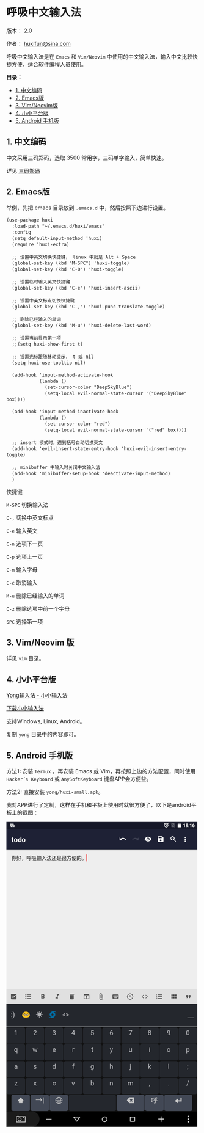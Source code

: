 # 呼吸中文输入法

版本： 2.0

作者： huxifun@sina.com

呼吸中文输入法是在 `Emacs` 和 `Vim/Neovim` 中使用的中文输入法，输入中文比较快捷方便，适合软件编程人员使用。 

**目录：** 

 - [1. 中文编码](#sec-1)
 - [2. Emacs版](#sec-2)
 - [3. Vim/Neovim版](#sec-3)
 - [4. 小小平台版](#sec-4)
 - [5. Android 手机版](#sec-5)

## 1. 中文编码<a id="sec-1"></a>

中文采用三码郑码，选取 3500 常用字，三码单字输入，简单快速。

详见 [三码郑码](https://www.yuque.com/smzm/zhengma/)

## 2. Emacs版<a id="sec-2"></a>

举例，先把 emacs 目录放到 `.emacs.d` 中，然后按照下边进行设置。

```emacs-lisp
(use-package huxi
  :load-path "~/.emacs.d/huxi/emacs"
  :config
  (setq default-input-method 'huxi)
  (require 'huxi-extra)

  ;; 设置中英文切换快捷键， linux 中就是 Alt + Space
  (global-set-key (kbd "M-SPC") 'huxi-toggle)
  (global-set-key (kbd "C-0") 'huxi-toggle)

  ;; 设置临时输入英文快捷键
  (global-set-key (kbd "C-e") 'huxi-insert-ascii)

  ;; 设置中英文标点切换快捷键
  (global-set-key (kbd "C-,") 'huxi-punc-translate-toggle)

  ;; 删除已经输入的单词
  (global-set-key (kbd "M-u") 'huxi-delete-last-word)

  ;; 设置当前显示第一项
  ;;(setq huxi-show-first t)

  ;; 设置光标跟随移动提示， t 或 nil
  (setq huxi-use-tooltip nil)

  (add-hook 'input-method-activate-hook
            (lambda ()
              (set-cursor-color "DeepSkyBlue")
              (setq-local evil-normal-state-cursor '("DeepSkyBlue" box))))

  (add-hook 'input-method-inactivate-hook
            (lambda ()
              (set-cursor-color "red")
              (setq-local evil-normal-state-cursor '("red" box))))

  ;; insert 模式时，遇到括号自动切换英文
  (add-hook 'evil-insert-state-entry-hook 'huxi-evil-insert-entry-toggle)
  
  ;; minibuffer 中输入时关闭中文输入法
  (add-hook 'minibuffer-setup-hook 'deactivate-input-method)
  )
```

快捷键

`M-SPC` 切换输入法

`C-,` 切换中英文标点

`C-e` 输入英文

`C-n` 选项下一页

`C-p` 选项上一页

`C-m` 输入字母

`C-c` 取消输入

`M-u` 删除已经输入的单词

`C-z` 删除选项中前一个字母

`SPC` 选择第一项


## 3. Vim/Neovim 版<a id="sec-5"></a>

详见 `vim` 目录。

## 4. 小小平台版<a id="sec-4"></a>

[Yong输入法 - 小小输入法](http://yong.dgod.net/)

[下载小小输入法](http://yongim.ysepan.com/)

支持Windows, Linux, Android。

复制 `yong` 目录中的内容即可。


## 5. Android 手机版<a id="sec-5"></a>

方法1: 安装 `Termux` ，再安装 Emacs 或 Vim，再按照上边的方法配置，同时使用 `Hacker’s Keyboard` 或 `AnySoftKeyboard` 键盘APP会方便些。

方法2: 直接安装 `yong/huxi-small.apk`。

我对APP进行了定制，这样在手机和平板上使用时就很方便了，以下是android平板上的截图：

![android截图](yong/keyboard/pad.png)
